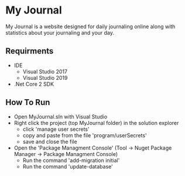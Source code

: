 # My Journal

My Journal is a website designed for daily journaling online along with statistics about your journaling and your day. 

## Requirments
- IDE
    - Visual Studio 2017
    - Visual Studio 2019
- .Net Core 2 SDK

## How To Run
- Open MyJournal.sln with Visual Studio
- Right click the project (top MyJournal folder) in the solution explorer
    - click 'manage user secrets'
    - copy and paste from the file 'program/userSecrets'
    - save and close the file
 - Open the 'Package Managment Console' (Tool -> Nuget Package Manager -> Package Managment Console)
    - Run the command 'add-migration initial'
    - Run the command 'update-database'
    
